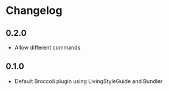 # Changelog

## 0.2.0

* Allow different commands


## 0.1.0

* Default Broccoli plugin using LivingStyleGuide and Bundler
